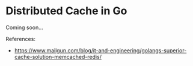 # Distributed Cache in Go

Coming soon...

References:
- https://www.mailgun.com/blog/it-and-engineering/golangs-superior-cache-solution-memcached-redis/